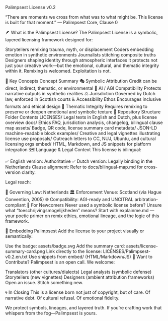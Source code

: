 Palimpsest License v0.2

“There are moments we cross from what was to what might be. This license is built for that moment.”
— Palimpsest Core, Clause 0

🪶 What is the Palimpsest License?
The Palimpsest License is a symbolic, layered licensing framework designed for:

Storytellers remixing trauma, myth, or displacement
Coders embedding emotion in synthetic environments
Journalists stitching composite truths
Designers shaping identity through atmospheric interfaces
It protects not just your creative work—but the emotional, cultural, and thematic integrity within it. Remixing is welcomed. Exploitation is not.

🔑 Key Concepts
Concept	Summary
🎭 Symbolic Attribution	Credit can be direct, indirect, thematic, or environmental
🧠 AI / AGI Compatibility	Protects narrative outputs in synthetic realities
⚖️ Jurisdiction	Governed by Dutch law, enforced in Scottish courts
♿ Accessibility Ethos	Encourages inclusive formats and ethical design
🔄 Thematic Integrity	Requires remixing to preserve or deepen emotional and symbolic texture
📁 Repository Structure
Folder	Contents
LICENSES/	Legal texts in English and Dutch, plus license overview
docs/	Ethics FAQ, jurisdiction analysis, changelog, bilingual clause map
assets/	Badge, QR code, license summary card
metadata/	JSON-LD machine-readable block
examples/	Creative and legal vignettes illustrating license use
proposals/	Outreach letters to CC, NUJ, Ubuntu, and cultural licensing orgs
embed/	HTML, Markdown, and JS snippets for platform integration
🗺️ Language & Legal Context
This license is bilingual:

✅ English version: Authoritative
✅ Dutch version: Legally binding in the Netherlands
Clause alignment: Refer to docs/bilingual-map.md for cross-version clarity.

Legal reach:

🧭 Governing Law: Netherlands
🏛 Enforcement Venue: Scotland (via Hague Convention, 2005)
🌐 Compatibility: AGI-ready and UNCITRAL arbitration-compliant
📖 For Newcomers
Never used a symbolic license before? Unsure what “toeschrijvingsmogelijkheden” means?
Start with explainme.md — your poetic primer on remix ethics, emotional lineage, and the logic of this framework.

🧬 Embedding Palimpsest
Add the license to your project visually or semantically:

Use the badge: assets/badge.svg
Add the summary card: assets/license-summary-card.png
Link directly to the license: LICENSES/Palimpsest-v0.2.en.txt
Use snippets from embed/ (HTML/Markdown/JS)
💌 Want to Contribute?
Palimpsest is an open call. We welcome:

Translators (other cultures/dialects)
Legal analysts (symbolic defense)
Storytellers (new vignettes)
Designers (ambient attribution frameworks)
Open an issue. Stitch something new.

🌀 In Closing
This is a license born not just of copyright, but of care.
Of narrative debt. Of cultural refusal. Of emotional fidelity.

We protect symbols, lineages, and layered truth.
If you’re crafting work that whispers from the fog—Palimpsest is yours.

